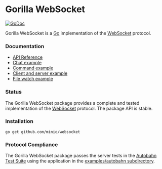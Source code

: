 # Gorilla WebSocket

[![GoDoc](https://godoc.org/github.com/minio/websocket?status.svg)](https://godoc.org/github.com/minio/websocket)

Gorilla WebSocket is a [Go](http://golang.org/) implementation of the [WebSocket](http://www.rfc-editor.org/rfc/rfc6455.txt) protocol.

### Documentation

* [API Reference](https://pkg.go.dev/github.com/minio/websocket?tab=doc)
* [Chat example](https://github.com/minio/websocket/tree/master/examples/chat)
* [Command example](https://github.com/minio/websocket/tree/master/examples/command)
* [Client and server example](https://github.com/minio/websocket/tree/master/examples/echo)
* [File watch example](https://github.com/minio/websocket/tree/master/examples/filewatch)

### Status

The Gorilla WebSocket package provides a complete and tested implementation of
the [WebSocket](http://www.rfc-editor.org/rfc/rfc6455.txt) protocol. The
package API is stable.

### Installation

	go get github.com/minio/websocket

### Protocol Compliance

The Gorilla WebSocket package passes the server tests in the [Autobahn Test Suite](https://github.com/crossbario/autobahn-testsuite) using the application in the [examples/autobahn subdirectory](https://github.com/minio/websocket/tree/master/examples/autobahn).

